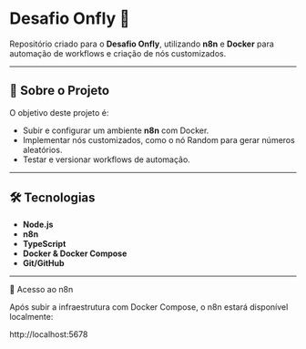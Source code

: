 # Desafio Onfly 🚀

Repositório criado para o **Desafio Onfly**, utilizando **n8n** e **Docker** para automação de workflows e criação de nós customizados.

---

## 🔎 Sobre o Projeto
O objetivo deste projeto é:
- Subir e configurar um ambiente **n8n** com Docker.
- Implementar nós customizados, como o nó Random para gerar números aleatórios.
- Testar e versionar workflows de automação.

---

## 🛠 Tecnologias
- **Node.js**
- **n8n**
- **TypeScript**
- **Docker & Docker Compose**
- **Git/GitHub**

---

🚀 Acesso ao n8n

Após subir a infraestrutura com Docker Compose, o n8n estará disponível localmente:

http://localhost:5678

